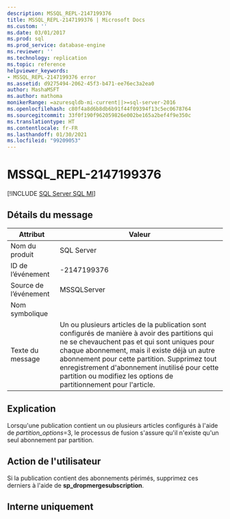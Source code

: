 ```yaml
---
description: MSSQL_REPL-2147199376
title: MSSQL_REPL-2147199376 | Microsoft Docs
ms.custom: ''
ms.date: 03/01/2017
ms.prod: sql
ms.prod_service: database-engine
ms.reviewer: ''
ms.technology: replication
ms.topic: reference
helpviewer_keywords:
- MSSQL_REPL-2147199376 error
ms.assetid: d9275494-2062-45f3-b471-ee76ec3a2ea0
author: MashaMSFT
ms.author: mathoma
monikerRange: =azuresqldb-mi-current||>=sql-server-2016
ms.openlocfilehash: c80f4a8d6b8db6b91f44f09394f13c5ec0678764
ms.sourcegitcommit: 33f0f190f962059826e002be165a2bef4f9e350c
ms.translationtype: HT
ms.contentlocale: fr-FR
ms.lasthandoff: 01/30/2021
ms.locfileid: "99209053"
---
```

# <a name="mssql_repl-2147199376"></a>MSSQL_REPL-2147199376
[!INCLUDE [SQL Server SQL MI](../../includes/applies-to-version/sql-asdbmi.md)]
    
## <a name="message-details"></a>Détails du message  
  
|Attribut|Valeur|  
|-|-|  
|Nom du produit|SQL Server|  
|ID de l’événement|-2147199376|  
|Source de l’événement|MSSQLServer|  
|Nom symbolique||  
|Texte du message|Un ou plusieurs articles de la publication sont configurés de manière à avoir des partitions qui ne se chevauchent pas et qui sont uniques pour chaque abonnement, mais il existe déjà un autre abonnement pour cette partition. Supprimez tout enregistrement d'abonnement inutilisé pour cette partition ou modifiez les options de partitionnement pour l'article.|  
  
## <a name="explanation"></a>Explication  
 Lorsqu'une publication contient un ou plusieurs articles configurés à l'aide de *partition_options*=3, le processus de fusion s'assure qu'il n'existe qu'un seul abonnement par partition.  
  
## <a name="user-action"></a>Action de l'utilisateur  
 Si la publication contient des abonnements périmés, supprimez ces derniers à l'aide de **sp_dropmergesubscription**.  
  
## <a name="internal-only"></a>Interne uniquement  
  

